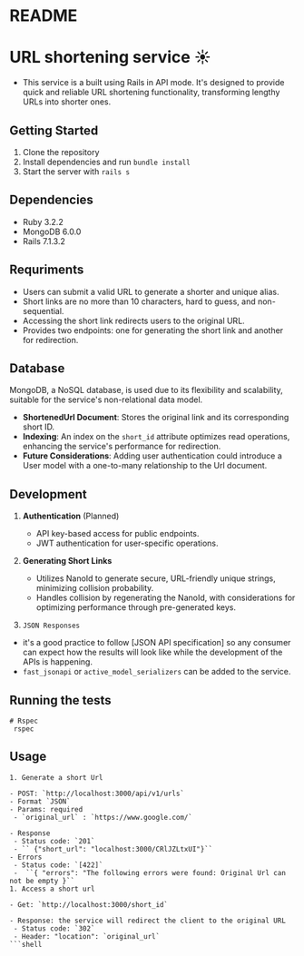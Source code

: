 # README
 
# URL shortening service :sunny:
 
- This service is a built using Rails in API mode. It's designed to provide quick and reliable URL shortening functionality, transforming lengthy URLs into shorter ones.

 
## Getting Started
 
1. Clone the repository
2. Install dependencies and run `bundle install`
4. Start the server with `rails s`
 
## Dependencies
 
- Ruby 3.2.2
- MongoDB 6.0.0
- Rails 7.1.3.2
 
## Requriments
- Users can submit a valid URL to generate a shorter and unique alias.
- Short links are no more than 10 characters, hard to guess, and non-sequential.
- Accessing the short link redirects users to the original URL.
- Provides two endpoints: one for generating the short link and another for redirection.
## Database

MongoDB, a NoSQL database, is used due to its flexibility and scalability, suitable for the service's non-relational data model.

- **ShortenedUrl Document**: Stores the original link and its corresponding short ID.
- **Indexing**: An index on the `short_id` attribute optimizes read operations, enhancing the service's performance for redirection.
- **Future Considerations**: Adding user authentication could introduce a User model with a one-to-many relationship to the Url document.
 
## Development
1. **Authentication** (Planned)
   - API key-based access for public endpoints.
   - JWT authentication for user-specific operations.

2. **Generating Short Links**
   - Utilizes NanoId to generate secure, URL-friendly unique strings, minimizing collision probability.
   - Handles collision by regenerating the NanoId, with considerations for optimizing performance through pre-generated keys.

3. ``JSON Responses``
- it's a good practice to follow [JSON API specification]
so any consumer can expect how the results will look like while the development of the APIs is happening.
- `fast_jsonapi` or `active_model_serializers` can be added to the service.
 
 
## Running the tests
 
```shell
# Rspec
 rspec
```
## Usage
```shell
1. Generate a short Url
 
- POST: `http://localhost:3000/api/v1/urls`
- Format `JSON`
- Params: required
 - `original_url` : `https://www.google.com/`
 
- Response
 - Status code: `201`
 - `` {"short_url": "localhost:3000/CRlJZLtxUI"}``
- Errors
 - Status code: `[422]`
 -  ``{ "errors": "The following errors were found: Original Url can not be empty }``
1. Access a short url
 
- Get: `http://localhost:3000/short_id`
 
- Response: the service will redirect the client to the original URL
 - Status code: `302`
 - Header: "location": `original_url`
```shell
